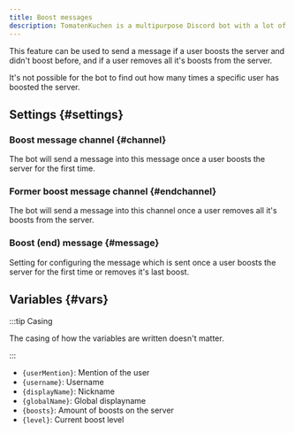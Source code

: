 ```yaml
---
title: Boost messages
description: TomatenKuchen is a multipurpose Discord bot with a lot of features. Explains how to send a message on new or former boosters.
---
```


This feature can be used to send a message if a user boosts the server and didn't boost before, and if a user removes all it's boosts from the server.

It's not possible for the bot to find out how many times a specific user has boosted the server.

## Settings {#settings}

### Boost message channel {#channel}

The bot will send a message into this message once a user boosts the server for the first time.

### Former boost message channel {#endchannel}

The bot will send a message into this channel once a user removes all it's boosts from the server.

### Boost (end) message {#message}

Setting for configuring the message which is sent once a user boosts the server for the first time or removes it's last boost.

## Variables {#vars}

:::tip Casing

The casing of how the variables are written doesn't matter.

:::

- `{userMention}`: Mention of the user
- `{username}`: Username
- `{displayName}`: Nickname
- `{globalName}`: Global displayname
- `{boosts}`: Amount of boosts on the server
- `{level}`: Current boost level
